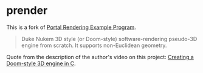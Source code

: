# prender

This is a fork of [Portal Rendering Example Program](https://bisqwit.iki.fi/jutut/kuvat/programming_examples/portalrendering.html).

> Duke Nukem 3D style (or Doom-style) software-rendering pseudo-3D engine from scratch. It supports non-Euclidean geometry. 

Quote from the description of the author's video on this project: [Creating a Doom-style 3D engine in C](https://youtu.be/HQYsFshbkYw).